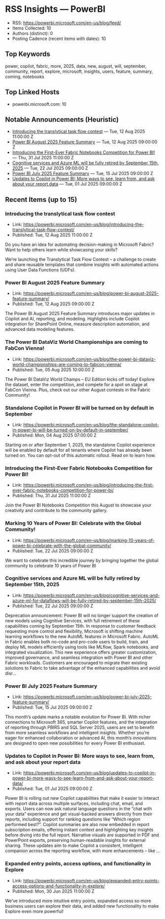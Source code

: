 # RSS Insights — PowerBI

- RSS: https://powerbi.microsoft.com/en-us/blog/feed/
- Items Collected: 10
- Authors (distinct): 0
- Posting Cadence (recent items with dates): 10

## Top Keywords

power, copilot, fabric, more, 2025, data, new, august, will, september, community, report, explore, microsoft, insights, users, feature, summary, coming, notebooks

## Top Linked Hosts

- powerbi.microsoft.com: 10

## Notable Announcements (Heuristic)

- [Introducing the translytical task flow contest](https://powerbi.microsoft.com/en-us/blog/introducing-the-translytical-task-flow-contest/) — Tue, 12 Aug 2025 11:00:00 Z
- [Power BI August 2025 Feature Summary](https://powerbi.microsoft.com/en-us/blog/power-bi-august-2025-feature-summary/) — Tue, 12 Aug 2025 09:00:00 Z
- [Introducing the First-Ever Fabric Notebooks Competition for Power BI!](https://powerbi.microsoft.com/en-us/blog/introducing-the-first-ever-fabric-notebooks-competition-for-power-bi/) — Thu, 31 Jul 2025 11:00:00 Z
- [Cognitive services and Azure ML will be fully retired by September 15th, 2025](https://powerbi.microsoft.com/en-us/blog/cognitive-services-and-azure-ml-for-dataflows-will-be-fully-retired-by-september-15th-2025/) — Tue, 22 Jul 2025 09:00:00 Z
- [Power BI July 2025 Feature Summary](https://powerbi.microsoft.com/en-us/blog/power-bi-july-2025-feature-summary/) — Tue, 15 Jul 2025 09:00:00 Z
- [Updates to Copilot in Power BI: More ways to see, learn from, and ask about your report data](https://powerbi.microsoft.com/en-us/blog/updates-to-copilot-in-power-bi-more-ways-to-see-learn-from-and-ask-about-your-report-data/) — Tue, 01 Jul 2025 09:00:00 Z

## Recent Items (up to 15)

### Introducing the translytical task flow contest
- Link: https://powerbi.microsoft.com/en-us/blog/introducing-the-translytical-task-flow-contest/
- Published: Tue, 12 Aug 2025 11:00:00 Z

Do you have an idea for automating decision-making in Microsoft Fabric? Want to help others learn while showcasing your skills?

We’re launching the Translytical Task Flow Contest &#8211; a challenge to create and share reusable templates that combine insights with automated actions using User Data Functions (UDFs).

### Power BI August 2025 Feature Summary
- Link: https://powerbi.microsoft.com/en-us/blog/power-bi-august-2025-feature-summary/
- Published: Tue, 12 Aug 2025 09:00:00 Z

The Power BI August 2025 Feature Summary introduces major updates in Copilot and AI, reporting, and modeling. Highlights include Copilot integration for SharePoint Online, measure description automation, and advanced data modeling features.

### The Power BI DataViz World Championships are coming to FabCon Vienna!
- Link: https://powerbi.microsoft.com/en-us/blog/the-power-bi-dataviz-world-championships-are-coming-to-fabcon-vienna/
- Published: Tue, 05 Aug 2025 10:00:00 Z

The Power BI DataViz World Champs – EU Edition kicks off today! Explore the dataset, enter the competition, and compete for a spot on stage at FabCon Vienna. Plus, check out our other August contests in the Fabric Community!

### Standalone Copilot in Power BI will be turned on by default in September
- Link: https://powerbi.microsoft.com/en-us/blog/the-standalone-copilot-in-power-bi-will-be-turned-on-by-default-in-september/
- Published: Mon, 04 Aug 2025 07:00:00 Z

Starting on or after September 1, 2025, the standalone Copilot experience will be enabled by default for all tenants where Copilot has already been turned on. You can opt-out of this automatic rollout. Read on to learn how.

### Introducing the First-Ever Fabric Notebooks Competition for Power BI!
- Link: https://powerbi.microsoft.com/en-us/blog/introducing-the-first-ever-fabric-notebooks-competition-for-power-bi/
- Published: Thu, 31 Jul 2025 11:00:00 Z

Join the Power BI Notebooks Competition this August to showcase your creativity and contribute to the community gallery.

### Marking 10 Years of Power BI: Celebrate with the Global Community!
- Link: https://powerbi.microsoft.com/en-us/blog/marking-10-years-of-power-bi-celebrate-with-the-global-community/
- Published: Tue, 22 Jul 2025 09:00:00 Z

We want to celebrate this incredible journey by bringing together the global community to celebrate 10 years of Power BI

### Cognitive services and Azure ML will be fully retired by September 15th, 2025
- Link: https://powerbi.microsoft.com/en-us/blog/cognitive-services-and-azure-ml-for-dataflows-will-be-fully-retired-by-september-15th-2025/
- Published: Tue, 22 Jul 2025 09:00:00 Z

Deprecation announcement: Power BI will no longer support the creation of new models using Cognitive Services, with full retirement of these capabilities coming by September 15th. In response to customer feedback requesting more control and flexibility, Microsoft is shifting machine learning workflows to the new AutoML features in Microsoft Fabric. AutoML in Fabric enables both no-code and pro-code users to build, train, and deploy ML models efficiently using tools like MLflow, Spark notebooks, and integrated visualization. This new experience offers greater customization, improved governance, and seamless integration with Power BI and other Fabric workloads. Customers are encouraged to migrate their existing solutions to Fabric to take advantage of the enhanced capabilities and avoid disr…

### Power BI July 2025 Feature Summary
- Link: https://powerbi.microsoft.com/en-us/blog/power-bi-july-2025-feature-summary/
- Published: Tue, 15 Jul 2025 09:00:00 Z

This month’s update marks a notable evolution for Power BI. With richer connections to Microsoft 365, smarter Copilot features, and the integration of reporting through PBIRS and SQL Server 2025, users are set to benefit from more seamless workflows and intelligent insights. Whether you’re eager for enhanced collaboration or advanced AI, this month’s innovations are designed to open new possibilities for every Power BI enthusiast.

### Updates to Copilot in Power BI: More ways to see, learn from, and ask about your report data
- Link: https://powerbi.microsoft.com/en-us/blog/updates-to-copilot-in-power-bi-more-ways-to-see-learn-from-and-ask-about-your-report-data/
- Published: Tue, 01 Jul 2025 09:00:00 Z

Power BI is rolling out new Copilot capabilities that make it easier to interact with report data across multiple surfaces, including chat, email, and exports. Users can now ask natural language questions in the “chat with your data” experience and get visual-backed answers directly from their reports, including support for ranking questions like “Which region performed best?”. Copilot summaries are also now embedded in report subscription emails, offering instant context and highlighting key insights before diving into the full report. Narrative visuals are supported in PDF and PowerPoint exports, preserving human-readable insights for external sharing. These updates aim to make Copilot a consistent, intelligent companion across the reporting workflow, with more enhancements &#8211; like …

### Expanded entry points, access options, and functionality in Explore
- Link: https://powerbi.microsoft.com/en-us/blog/expanded-entry-points-access-options-and-functionality-in-explore/
- Published: Mon, 30 Jun 2025 11:00:00 Z

We&#8217;ve introduced more intuitive entry points, expanded access so more business users can explore their data, and added new functionality to make Explore even more powerful!

